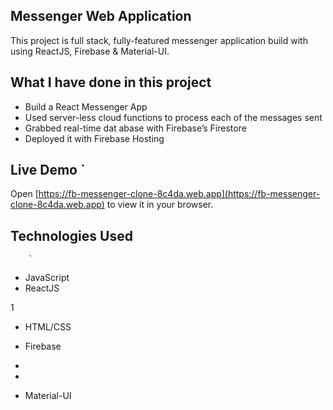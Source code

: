 ## Messenger Web Application 

This project is full stack, fully-featured messenger application build with using ReactJS, Firebase & Material-UI.

               
## What I have done in this project  

- Build a React Messenger App     
- Used server-less cloud functions to process each of the messages sent 
- Grabbed real-time dat abase        with Firebase’s Firestore 
- Deployed it with Firebase Hosting                     



## Live Demo   `                                                                                                                                                       
Open [https://fb-messenger-clone-8c4da.web.app](https://fb-messenger-clone-8c4da.web.app) to view it in your
browser.    

    
## Technologies Used                
                                                
        `                               
                                                                                                                                             
- JavaScript                        
- ReactJS               

1                       

                        


- HTML/CSS
- Firebase
- 
- 



- Material-UI



